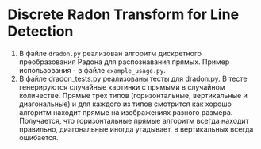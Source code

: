 # Discrete Radon Transform for Line Detection

1. В файле `dradon.py` реализован алгоритм дискретного преобразования Радона для распознавания прямых. Пример использования - в файле `example_usage.py`.
2. В файле dradon_tests.py реализованы тесты для dradon.py. В тесте генерируются случайные картинки с прямыми в случайном количестве. Прямые трех типов (горизонтальные, вертикальные и диагональные) и для каждого из типов смотрится как хорошо алгоритм находит прямые на изображениях разного размера. Получается, что горизонтальные прямые алгоритм всегда находит правильно, диагональные иногда угадывает, в вертикальных всегда ошибается.

